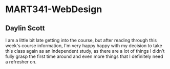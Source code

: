 # MART341-WebDesign
## Daylin Scott
I am a little bit late getting into the course, but after reading through this week's course information, I'm very happy happy with my decision to take this class again as an independent study, as there are a lot of things I didn't fully grasp the first time around and even more things that I definitely need a refresher on.
